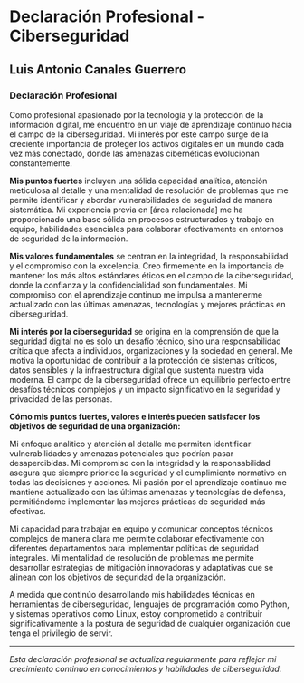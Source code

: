 # Declaración Profesional - Ciberseguridad

## Luis Antonio Canales Guerrero

### Declaración Profesional

Como profesional apasionado por la tecnología y la protección de la información digital, me encuentro en un viaje de aprendizaje continuo hacia el campo de la ciberseguridad. Mi interés por este campo surge de la creciente importancia de proteger los activos digitales en un mundo cada vez más conectado, donde las amenazas cibernéticas evolucionan constantemente.

**Mis puntos fuertes** incluyen una sólida capacidad analítica, atención meticulosa al detalle y una mentalidad de resolución de problemas que me permite identificar y abordar vulnerabilidades de seguridad de manera sistemática. Mi experiencia previa en [área relacionada] me ha proporcionado una base sólida en procesos estructurados y trabajo en equipo, habilidades esenciales para colaborar efectivamente en entornos de seguridad de la información.

**Mis valores fundamentales** se centran en la integridad, la responsabilidad y el compromiso con la excelencia. Creo firmemente en la importancia de mantener los más altos estándares éticos en el campo de la ciberseguridad, donde la confianza y la confidencialidad son fundamentales. Mi compromiso con el aprendizaje continuo me impulsa a mantenerme actualizado con las últimas amenazas, tecnologías y mejores prácticas en ciberseguridad.

**Mi interés por la ciberseguridad** se origina en la comprensión de que la seguridad digital no es solo un desafío técnico, sino una responsabilidad crítica que afecta a individuos, organizaciones y la sociedad en general. Me motiva la oportunidad de contribuir a la protección de sistemas críticos, datos sensibles y la infraestructura digital que sustenta nuestra vida moderna. El campo de la ciberseguridad ofrece un equilibrio perfecto entre desafíos técnicos complejos y un impacto significativo en la seguridad y privacidad de las personas.

**Cómo mis puntos fuertes, valores e interés pueden satisfacer los objetivos de seguridad de una organización:**

Mi enfoque analítico y atención al detalle me permiten identificar vulnerabilidades y amenazas potenciales que podrían pasar desapercibidas. Mi compromiso con la integridad y la responsabilidad asegura que siempre priorice la seguridad y el cumplimiento normativo en todas las decisiones y acciones. Mi pasión por el aprendizaje continuo me mantiene actualizado con las últimas amenazas y tecnologías de defensa, permitiéndome implementar las mejores prácticas de seguridad más efectivas.

Mi capacidad para trabajar en equipo y comunicar conceptos técnicos complejos de manera clara me permite colaborar efectivamente con diferentes departamentos para implementar políticas de seguridad integrales. Mi mentalidad de resolución de problemas me permite desarrollar estrategias de mitigación innovadoras y adaptativas que se alinean con los objetivos de seguridad de la organización.

A medida que continúo desarrollando mis habilidades técnicas en herramientas de ciberseguridad, lenguajes de programación como Python, y sistemas operativos como Linux, estoy comprometido a contribuir significativamente a la postura de seguridad de cualquier organización que tenga el privilegio de servir.

---

*Esta declaración profesional se actualiza regularmente para reflejar mi crecimiento continuo en conocimientos y habilidades de ciberseguridad.* 